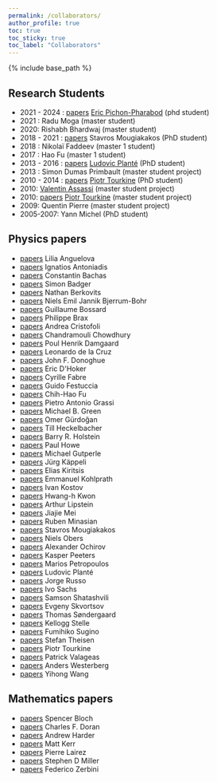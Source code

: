 ```yaml
---
permalink: /collaborators/
author_profile: true
toc: true
toc_sticky: true
toc_label: "Collaborators"
---
```


{% include base_path %}


## Research Students
 
* 2021 - 2024 : [papers](https://arxiv.org/search/math?searchtype=author&query=Pichon-Pharabod%2C+E) [Eric Pichon-Pharabod](https://ericpipha.github.io) (phd student)
* 2021 : Radu Moga (master student)
* 2020: Rishabh Bhardwaj  (master student)
* 2018 - 2021 : [papers](http://inspirehep.net/search?ln=fr&ln=fr&p=a+Mougiakakos) Stavros Mougiakakos (PhD student) 
* 2018 : Nikolaï Faddeev (master 1 student)
* 2017 : Hao Fu (master 1 student)
* 2013 - 2016 :  [papers](http://inspirehep.net/search?ln=fr&ln=fr&p=ea+plante%2C+ludovic&of=hb&action_search=Recherche&sf=earliestdate&so=d&rm=&rg=25&sc=0) [Ludovic Planté](https://fr.linkedin.com/in/ludovic-plant%C3%A9-2bb77469) (PhD student) 
* 2013 : Simon Dumas Primbault (master student project)
* 2010 - 2014 : [papers](http://inspirehep.net/search?ln=fr&ln=fr&p=a+Tourkine) [Piotr Tourkine](https://lapth.cnrs.fr/pg-nomin/tourkine/) (PhD student)  
* 2010: [Valentin Assassi](http://inspirehep.net/search?ln=fr&ln=fr&p=a+Assassi) (master student project)
* 2010: [papers](http://inspirehep.net/search?ln=fr&ln=fr&p=a+Tourkine) [Piotr Tourkine](https://scholar.google.com/citations?user=O-n5g0kAAAAJ&hl=en) (master student project) 
* 2009: Quentin Pierre (master student project)
* 2005-2007: Yann Michel (PhD student)



## Physics papers

* [papers](http://inspirehep.net//search?ln=fr&p=find+a+vanhove+and+anguelova) Lilia Anguelova
* [papers](http://inspirehep.net/search?ln=fr&p=find+a+vanhove+and+antoniadis) Ignatios Antoniadis
* [papers](http://inspirehep.net/search?ln=fr&p=find+a+p+vanhove+and+bachas) Constantin Bachas
* [papers](http://inspirehep.net/search?ln=fr&p=find+a+vanhove+and+badger) Simon Badger
* [papers](http://inspirehep.net/search?ln=fr&p=find+a+vanhove+and+berkovits) Nathan Berkovits
* [papers](http://inspirehep.net/search?ln=fr&p=find+a+vanhove+and+bjerrum-bohr) Niels Emil Jannik Bjerrum-Bohr
* [papers](http://inspirehep.net/search?ln=fr&p=find+a+p+vanhove+and+bossard) Guillaume Bossard
* [papers](https://inspirehep.net/search?ln=fr&ln=fr&p=find+a+vanhove+and+brax) Philippe Brax
* [papers](http://inspirehep.net/search?ln=fr&p=a+vanhove+and+Cristofoli) Andrea Cristofoli
* [papers](http://inspirehep.net/search?ln=fr&p=a+vanhove+and+Chowdhury) Chandramouli Chowdhury
* [papers](http://inspirehep.net/search?ln=fr&p=find+a+vanhove+and+damgaard) Poul Henrik Damgaard
* [papers](http://inspirehep.net/search?ln=fr&p=find+a+vanhove+and+cruz) Leonardo de la Cruz
* [papers](http://inspirehep.net/search?ln=fr&p=find+a+p+vanhove+and+donoghue) John F. Donoghue
* [papers](http://inspirehep.net/search?ln=fr&p=find+a+vanhove+and+d%27hoker) Eric D'Hoker
* [papers](http://inspirehep.net/search?ln=fr&p=find+a+vanhove+and+fabre) Cyrille Fabre
* [papers](http://inspirehep.net/search?ln=fr&p=find+a+vanhove+and+festuccia) Guido Festuccia
* [papers](http://inspirehep.net/search?ln=fr&p=find+a+vanhove+and+fu) Chih-Hao Fu
* [papers](http://inspirehep.net/search?ln=fr&p=find+a+p+vanhove+and+grassi) Pietro Antonio Grassi
* [papers](http://inspirehep.net/search?ln=fr&p=find+a+vanhove+and+green) Michael B. Green
* [papers](http://inspirehep.net/search?ln=fr&p=find+a+vanhove+and+gurdogan) Omer Gürdoğan
* [papers](http://inspirehep.net/search?ln=fr&p=find+a+p+vanhove+and+heckelbacher) Till Heckelbacher
* [papers](http://inspirehep.net/search?ln=fr&p=find+a+p+vanhove+and+holstein) Barry R. Holstein
* [papers](http://inspirehep.net/search?ln=fr&p=find+a+vanhove+and+howe) Paul Howe
* [papers](http://inspirehep.net/search?ln=fr&p=find+a+p+vanhove+and+gutperle) Michael Gutperle
* [papers](http://inspirehep.net/search?ln=fr&p=find+a+vanhove+and+kappeli) Jürg Käppeli
* [papers](http://inspirehep.net/search?ln=fr&p=find+a+p+vanhove+and+kiritsis) Elias Kiritsis
* [papers](http://inspirehep.net/search?ln=fr&p=find+a+vanhove+and+kohlprath) Emmanuel Kohlprath
* [papers](http://inspirehep.net/search?ln=fr&p=find+a+p+vanhove+and+kostov) Ivan Kostov
* [papers](http://inspirehep.net/search?ln=fr&p=find+a+vanhove+and+kwon) Hwang-h Kwon
* [papers](http://inspirehep.net/search?ln=fr&p=find+a+vanhove+and+lipstein) Arthur Lipstein
* [papers](http://inspirehep.net/search?ln=fr&p=find+a+vanhove+and+mei) Jiajie Mei
* [papers](http://inspirehep.net/search?ln=fr&p=find+a+p+vanhove+and+minasian) Ruben Minasian
* [papers](http://inspirehep.net/search?ln=fr&ln=fr&p=a+Mougiakakos) Stavros Mougiakakos
* [papers](http://inspirehep.net/search?ln=fr&p=find+a+vanhove+and+obers) Niels Obers
* [papers](http://inspirehep.net/search?ln=fr&p=find+a+vanhove+and+ochirov) Alexander Ochirov
* [papers](http://inspirehep.net/search?ln=fr&p=find+a+p+vanhove+and+peeters) Kasper Peeters
* [papers](http://inspirehep.net/search?ln=fr&p=a+petropoulos+and+vanhove) Marios Petropoulos
* [papers](http://inspirehep.net/search?ln=fr&p=a+plante+and+vanhove) Ludovic Planté
* [papers](http://inspirehep.net/search?ln=fr&p=find+a+vanhove+and+russo) Jorge Russo
* [papers](http://inspirehep.net/search?ln=fr&p=find+a+p+vanhove+and+sachs) Ivo Sachs
* [papers](http://inspirehep.net/search?ln=fr&p=find+a+p+vanhove+and+shatashvili) Samson Shatashvili
* [papers](http://inspirehep.net/search?ln=fr&p=find+a+p+vanhove+and+skvortsov) Evgeny Skvortsov
* [papers](http://inspirehep.net/search?ln=fr&p=find+a+vanhove+and+sondergaard) Thomas Søndergaard
* [papers](http://inspirehep.net/search?ln=fr&p=find+a+p+vanhove+and+stelle) Kellogg Stelle
* [papers](http://inspirehep.net/search?ln=fr&p=find+a+vanhove+and+sugino) Fumihiko Sugino
* [papers](http://inspirehep.net/search?ln=fr&p=find+a+p+vanhove+and+theisen) Stefan Theisen
* [papers](http://inspirehep.net/search?ln=fr&p=find+a+vanhove+and+tourkine) Piotr Tourkine
* [papers](https://inspirehep.net/search?ln=fr&ln=fr&p=find+a+vanhove+and+valageas&of=hb&action_search=Recherche&sf=&so=d&rm=&rg=25&sc=0) Patrick Valageas
* [papers](http://inspirehep.net/search?ln=fr&p=find+a+vanhove+and+westerberg) Anders Westerberg
* [papers](http://inspirehep.net/search?ln=fr&p=find+a+vanhove+and+wang+yihong) Yihong Wang

## Mathematics papers
 
* [papers](http://inspirehep.net/search?ln=fr&p=find+a+p+vanhove+and+bloch)  Spencer Bloch
* [papers](http://inspirehep.net/search?ln=fr&p=a+vanhove+and+doran&of=hb&action_search=Recherche&sf=earliestdate&so=d) Charles F. Doran
* [papers](http://inspirehep.net/search?ln=fr&p=a+vanhove+and+harder&of=hb&action_search=Recherche&sf=earliestdate&so=d) Andrew Harder
* [papers](http://inspirehep.net/search?ln=fr&p=find+a+p+vanhove+and+kerr)  Matt Kerr
* [papers](https://arxiv.org/search/advanced?advanced=&terms-0-operator=AND&terms-0-term=Vanhove&terms-0-field=author&terms-1-operator=AND&terms-1-term=Lairez&terms-1-field=author&classification-physics_archives=all&classification-include_cross_list=include&date-filter_by=all_dates&date-year=&date-from_date=&date-to_date=&date-date_type=submitted_date&abstracts=show&size=50&order=-announced_date_first) Pierre Lairez
* [papers](http://inspirehep.net/search?ln=fr&p=find+a+p+vanhove+and+miller)  Stephen D Miller
* [papers](http://inspirehep.net/search?ln=fr&p=a+vanhove+and+zerbini&of=hb&action_search=Recherche&sf=earliestdate&so=d) Federico Zerbini
